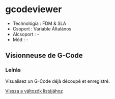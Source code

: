 # gcodeviewer

* Technológia : FDM & SLA
* Csoport : Variable Általános
* Alcsoport : -
* Mód : -

## Visionneuse de G-Code

### Leírás

Visualisez un G-Code déjà découpé et enregistré.

[Vissza a változók listájához](variable_list.md)

